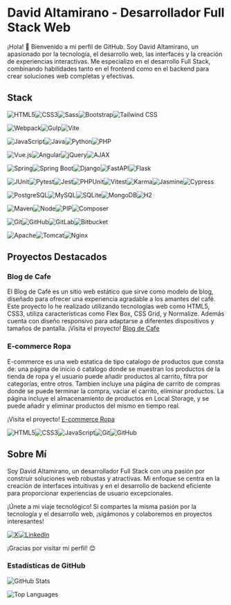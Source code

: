 # David Altamirano - Desarrollador Full Stack Web

¡Hola! 👋 Bienvenido a mi perfil de GitHub. Soy David Altamirano, un apasionado por la tecnología, el desarrollo web, las interfaces y la creación de experiencias interactivas. Me especializo en el desarrollo Full Stack, combinando habilidades tanto en el frontend como en el backend para crear soluciones web completas y efectivas.

## Stack

![HTML5](https://img.shields.io/badge/-HTML5-E34F26?style=for-the-badge&logo=html5&logoColor=white)![CSS3](https://img.shields.io/badge/-CSS3-1572B6?style=for-the-badge&logo=css3&logoColor=white)![Sass](https://img.shields.io/badge/-Sass-CC6699?style=for-the-badge&logo=sass&logoColor=white)![Bootstrap](https://img.shields.io/badge/-Bootstrap-563D7C?style=for-the-badge&logo=bootstrap&logoColor=white)![Tailwind CSS](https://img.shields.io/badge/-Tailwind_CSS-38B2AC?style=for-the-badge&logo=tailwind-css&logoColor=white)

![Webpack](https://img.shields.io/badge/-Webpack-8DD6F9?style=for-the-badge&logo=webpack&logoColor=black)![Gulp](https://img.shields.io/badge/-Gulp-CF4647?style=for-the-badge&logo=gulp&logoColor=white)![Vite](https://img.shields.io/badge/-Vite-646CFF?style=for-the-badge&logo=vite&logoColor=white)

![JavaScript](https://img.shields.io/badge/-JavaScript-F7DF1E?style=for-the-badge&logo=javascript&logoColor=black)![Java](https://img.shields.io/badge/-Java-007396?style=for-the-badge&logo=java&logoColor=white)![Python](https://img.shields.io/badge/-Python-3776AB?style=for-the-badge&logo=python&logoColor=white)![PHP](https://img.shields.io/badge/-PHP-777BB4?style=for-the-badge&logo=php&logoColor=white)

![Vue.js](https://img.shields.io/badge/-Vue.js-4FC08D?style=for-the-badge&logo=vue.js&logoColor=white)![Angular](https://img.shields.io/badge/-Angular-DD0031?style=for-the-badge&logo=angular&logoColor=white)![jQuery](https://img.shields.io/badge/-jQuery-0769AD?style=for-the-badge&logo=jquery&logoColor=white)![AJAX](https://img.shields.io/badge/-AJAX-E34F26?style=for-the-badge&logo=javascript&logoColor=white)

![Spring](https://img.shields.io/badge/-Spring-6DB33F?style=for-the-badge&logo=spring&logoColor=white)![Spring Boot](https://img.shields.io/badge/-Spring_Boot-6DB33F?style=for-the-badge&logo=springboot&logoColor=white)![Django](https://img.shields.io/badge/-Django-092E20?style=for-the-badge&logo=django&logoColor=white)![FastAPI](https://img.shields.io/badge/-FastAPI-009688?style=for-the-badge&logo=fastapi&logoColor=white)![Flask](https://img.shields.io/badge/-Flask-000000?style=for-the-badge&logo=flask&logoColor=white)  

![JUnit](https://img.shields.io/badge/-JUnit-25A162?style=for-the-badge&logo=junit5&logoColor=white)![Pytest](https://img.shields.io/badge/-Pytest-0A9EDC?style=for-the-badge&logo=pytest&logoColor=white)![Jest](https://img.shields.io/badge/-Jest-C21325?style=for-the-badge&logo=jest&logoColor=white)![PHPUnit](https://img.shields.io/badge/-PHPUnit-787CB5?style=for-the-badge&logo=php&logoColor=white)![Vitest](https://img.shields.io/badge/-Vitest-646CFF?style=for-the-badge&logo=vitest&logoColor=white)![Karma](https://img.shields.io/badge/-Karma-DD0031?style=for-the-badge&logo=karma&logoColor=white)![Jasmine](https://img.shields.io/badge/-Jasmine-8A4182?style=for-the-badge&logo=jasmine&logoColor=white)![Cypress](https://img.shields.io/badge/-Cypress-17202C?style=for-the-badge&logo=cypress&logoColor=white)  

![PostgreSQL](https://img.shields.io/badge/-PostgreSQL-336791?style=for-the-badge&logo=postgresql&logoColor=white)![MySQL](https://img.shields.io/badge/-MySQL-4479A1?style=for-the-badge&logo=mysql&logoColor=white)![SQLite](https://img.shields.io/badge/-SQLite-003B57?style=for-the-badge&logo=sqlite&logoColor=white)![MongoDB](https://img.shields.io/badge/-MongoDB-47A248?style=for-the-badge&logo=mongodb&logoColor=white)![H2](https://img.shields.io/badge/-H2-003B57?style=for-the-badge&logo=h2&logoColor=white)

![Maven](https://img.shields.io/badge/-Maven-C71A36?style=for-the-badge&logo=apachemaven&logoColor=white)![Node](https://img.shields.io/badge/-Node.js-339933?style=for-the-badge&logo=nodedotjs&logoColor=white)![PIP](https://img.shields.io/badge/-PIP-3776AB?style=for-the-badge&logo=python&logoColor=white)![Composer](https://img.shields.io/badge/-Composer-885630?style=for-the-badge&logo=composer&logoColor=white) 

![Git](https://img.shields.io/badge/-Git-F05032?style=for-the-badge&logo=git&logoColor=white)![GitHub](https://img.shields.io/badge/-GitHub-181717?style=for-the-badge&logo=github&logoColor=white)![GitLab](https://img.shields.io/badge/-GitLab-FCA121?style=for-the-badge&logo=gitlab&logoColor=white)![Bitbucket](https://img.shields.io/badge/-Bitbucket-0052CC?style=for-the-badge&logo=bitbucket&logoColor=white)

![Apache](https://img.shields.io/badge/-Apache-D22128?style=for-the-badge&logo=apache&logoColor=white)![Tomcat](https://img.shields.io/badge/-Tomcat-F8DC75?style=for-the-badge&logo=apachetomcat&logoColor=black)![Nginx](https://img.shields.io/badge/-Nginx-009639?style=for-the-badge&logo=nginx&logoColor=white) 


## Proyectos Destacados

### Blog de Cafe

El Blog de Café es un sitio web estático que sirve como modelo de blog, diseñado para ofrecer una experiencia agradable a los amantes del café. Este proyecto lo he realizado utilizando tecnologías web como HTML5, CSS3, utiliza características como Flex Box, CSS Grid, y Normalize. Además cuenta con diseño responsivo para adaptarse a diferentes dispositivos y tamaños de pantalla.
¡Visita el proyecto! [Blog de Cafe](https://blog-cafe-jose-david-altamirano.netlify.app/)

### E-commerce Ropa

E-commerce es una web estatica de tipo catalogo de productos que consta de: una página de inicio ó catalogo donde se muestran los productos de la tienda de ropa y el usuario puede añadir productos al carrito, filtra por categorías, entre otros. Tambien incluye una página de carrito de compras donde se puede terminar la compra, vaciar el carrito, eliminar productos. La página incluye el almacenamiento de productos en Local Storage, y se puede añadir y eliminar productos del mismo en tiempo real.

¡Visita el proyecto! [E-commerce Ropa](https://tienda-ecommerce-jose-david-altamiran.netlify.app/)

![HTML5](https://img.shields.io/badge/-HTML5-E34F26?style=for-the-badge&logo=html5&logoColor=white)![CSS3](https://img.shields.io/badge/-CSS3-1572B6?style=for-the-badge&logo=css3&logoColor=white)![JavaScript](https://img.shields.io/badge/-JavaScript-F7DF1E?style=for-the-badge&logo=javascript&logoColor=black)![Git](https://img.shields.io/badge/-Git-F05032?style=for-the-badge&logo=git&logoColor=white)![GitHub](https://img.shields.io/badge/-GitHub-181717?style=for-the-badge&logo=github&logoColor=white)

## Sobre Mí

Soy David Altamirano, un desarrollador Full Stack con una pasión por construir soluciones web robustas y atractivas. Mi enfoque se centra en la creación de interfaces intuitivas y en el desarrollo de backend eficiente para proporcionar experiencias de usuario excepcionales.

¡Únete a mi viaje tecnológico! Si compartes la misma pasión por la tecnología y el desarrollo web, ¡sigámonos y colaboremos en proyectos interesantes!

[![X](https://img.shields.io/badge/X-XXXXXX?style=for-the-badge&logo=x&logoColor=white)](https://twitter.com/jdaltamiranodev)[![LinkedIn](https://img.shields.io/badge/LinkedIn-0077B5?style=for-the-badge&logo=linkedin&logoColor=white)](https://www.linkedin.com/in/jose-david-altamirano/)

¡Gracias por visitar mi perfil! 😊

### Estadísticas de GitHub

![GitHub Stats](https://github-readme-stats.vercel.app/api?username=jdaltamiranodev&count_private=true&show_icons=true&hide=prs)

![Top Languages](https://github-readme-stats.vercel.app/api/top-langs/?username=jdaltamiranodev&layout=compact)

